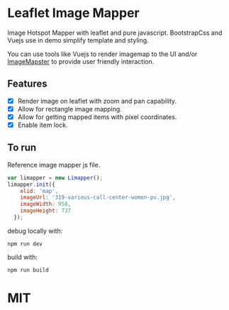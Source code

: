 # Leaflet Image Mapper

Image Hotspot Mapper with leaflet and pure javascript.  BootstrapCss and Vuejs use in demo simplify template and styling.

You can use tools like Vuejs to render imagemap to the UI and/or [ImageMapster](https://github.com/jamietre/ImageMapster) to provide user friendly interaction.

## Features

- [x] Render image on leaflet with zoom and pan capability.
- [x] Allow for rectangle image mapping.
- [x] Allow for getting mapped items with pixel coordinates.
- [x] Enable item lock.

## To run
Reference image mapper js file.

```javascript
var limapper = new Limapper();
limapper.init({ 
    elid: 'map', 
    imageUrl: '319-various-call-center-women-pv.jpg', 
    imageWidth: 958, 
    imageHeight: 737
  });
```

debug locally with:
```
npm run dev
```

build with:
```
npm run build
```

# MIT
